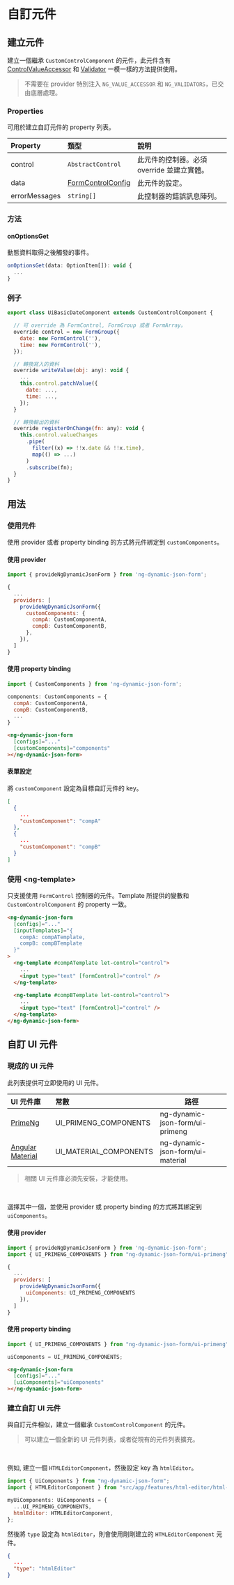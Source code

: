 # 自訂元件

## 建立元件

[ControlValueAccessor]: https://angular.tw/api/forms/ControlValueAccessor
[FormControlConfig]: ../../v5/form-control-config/form-control-config_zh-TW.md
[Validator]: https://angular.tw/api/forms/Validator

建立一個繼承 `CustomControlComponent` 的元件，此元件含有 [ControlValueAccessor] 和 [Validator] 一模一樣的方法提供使用。

> 不需要在 provider 特別注入 `NG_VALUE_ACCESSOR` 和 `NG_VALIDATORS`，已交由底層處理。

### Properties

可用於建立自訂元件的 property 列表。

| Property      | 類型                | 說明                                       |
| :------------ | :------------------ | :----------------------------------------- |
| control       | `AbstractControl`   | 此元件的控制器。必須 override 並建立實體。 |
| data          | [FormControlConfig] | 此元件的設定。                             |
| errorMessages | `string[]`          | 此控制器的錯誤訊息陣列。                   |

### 方法

#### onOptionsGet

動態資料取得之後觸發的事件。

```javascript
onOptionsGet(data: OptionItem[]): void {
  ...
}
```

### 例子

```javascript
export class UiBasicDateComponent extends CustomControlComponent {

  // 可 override 為 FormControl, FormGroup 或者 FormArray。
  override control = new FormGroup({
    date: new FormControl(''),
    time: new FormControl(''),
  });

  // 轉換寫入的資料
  override writeValue(obj: any): void {
    ...
    this.control.patchValue({
      date: ...,
      time: ...,
    });
  }

  // 轉換輸出的資料
  override registerOnChange(fn: any): void {
    this.control.valueChanges
      .pipe(
        filter((x) => !!x.date && !!x.time),
        map(() => ...)
      )
      .subscribe(fn);
  }
}
```

## 用法

### 使用元件

使用 provider 或者 property binding 的方式將元件綁定到 `customComponents`。

#### 使用 provider

```javascript
import { provideNgDynamicJsonForm } from 'ng-dynamic-json-form';

{
  ...
  providers: [
    provideNgDynamicJsonForm({
      customComponents: {
        compA: CustomComponentA,
        compB: CustomComponentB,
      },
    }),
  ]
}
```

#### 使用 property binding

```javascript
import { CustomComponents } from 'ng-dynamic-json-form';

components: CustomComponents = {
  compA: CustomComponentA,
  compB: CustomComponentB,
  ...
}
```

<!-- prettier-ignore -->
```html
<ng-dynamic-json-form
  [configs]="..."
  [customComponents]="components"
></ng-dynamic-json-form>
```

#### 表單設定

將 `customComponent` 設定為目標自訂元件的 key。

```json
[
  {
    ...
    "customComponent": "compA"
  },
  {
    ...
    "customComponent": "compB"
  }
]
```

### 使用 &lt;ng-template&gt;

只支援使用 `FormControl` 控制器的元件。Template 所提供的變數和 `CustomControlComponent` 的 property 一致。

```html
<ng-dynamic-json-form
  [configs]="..."
  [inputTemplates]="{
    compA: compATemplate,
    compB: compBTemplate
  }"
>
  <ng-template #compATemplate let-control="control">
    ...
    <input type="text" [formControl]="control" />
  </ng-template>

  <ng-template #compBTemplate let-control="control">
    ...
    <input type="text" [formControl]="control" />
  </ng-template>
</ng-dynamic-json-form>
```

## 自訂 UI 元件

### 現成的 UI 元件

此列表提供可立即使用的 UI 元件。

[PrimeNg]: https://www.npmjs.com/package/primeng
[Angular Material]: https://www.npmjs.com/package/@angular/material

| UI 元件庫          | 常數                   | 路徑                             |
| :----------------- | :--------------------- | -------------------------------- |
| [PrimeNg]          | UI_PRIMENG_COMPONENTS  | ng-dynamic-json-form/ui-primeng  |
| [Angular Material] | UI_MATERIAL_COMPONENTS | ng-dynamic-json-form/ui-material |

> 相關 UI 元件庫必須先安裝，才能使用。

<br>

選擇其中一個，並使用 provider 或 property binding 的方式將其綁定到 `uiComponents`。

#### 使用 provider

```javascript
import { provideNgDynamicJsonForm } from 'ng-dynamic-json-form';
import { UI_PRIMENG_COMPONENTS } from "ng-dynamic-json-form/ui-primeng";

{
  ...
  providers: [
    provideNgDynamicJsonForm({
      uiComponents: UI_PRIMENG_COMPONENTS
    }),
  ]
}
```

#### 使用 property binding

```javascript
import { UI_PRIMENG_COMPONENTS } from "ng-dynamic-json-form/ui-primeng";

uiComponents = UI_PRIMENG_COMPONENTS;
```

<!-- prettier-ignore -->
```html
<ng-dynamic-json-form
  [configs]="..."
  [uiComponents]="uiComponents"
></ng-dynamic-json-form>
```

### 建立自訂 UI 元件

與自訂元件相似，建立一個繼承 `CustomControlComponent` 的元件。

> 可以建立一個全新的 UI 元件列表，或者從現有的元件列表擴充。

<br>

例如, 建立一個 `HTMLEditorComponent`，然後設定 key 為 `htmlEditor`。

```javascript
import { UiComponents } from "ng-dynamic-json-form";
import { HTMLEditorComponent } from "src/app/features/html-editor/html-editor.component.ts";

myUiComponents: UiComponents = {
  ...UI_PRIMENG_COMPONENTS,
  htmlEditor: HTMLEditorComponent,
};
```

然後將 `type` 設定為 `htmlEditor`，則會使用剛剛建立的 `HTMLEditorComponent` 元件。

```json
{
  ...
  "type": "htmlEditor"
}
```
